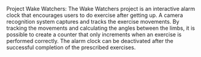 Project Wake Watchers:
The Wake Watchers project is an interactive alarm clock that encourages users to do exercise after getting up.
A camera recognition system captures and tracks the exercise movements.
By tracking the movements and calculating the angles between the limbs, it is possible to create a counter that only increments when an exercise is performed correctly.
The alarm clock can be deactivated after the successful completion of the prescribed exercises.
